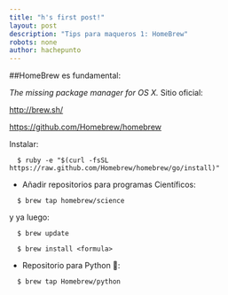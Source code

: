 ```yaml
---
title: "h's first post!"
layout: post
description: "Tips para maqueros 1: HomeBrew"
robots: none
author: hachepunto
---
```




##HomeBrew es fundamental:

*The missing package manager for OS X.* 
Sitio oficial:

http://brew.sh/

https://github.com/Homebrew/homebrew

Instalar:

```
  $ ruby -e "$(curl -fsSL https://raw.github.com/Homebrew/homebrew/go/install)"
```
- Añadir repositorios para programas  Científicos:
```
  $ brew tap homebrew/science
```
y ya luego:
```
  $ brew update

  $ brew install <formula>
```
- Repositorio para Python 🐍:
```
  $ brew tap Homebrew/python
```
